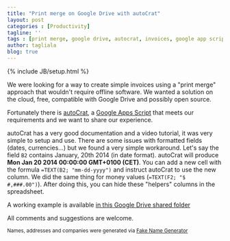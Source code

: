 ```yaml
---
title: "Print merge on Google Drive with autoCrat"
layout: post
categories : [Productivity]
tagline: ''
tags : [print merge, google drive, autocrat, invoices, google app scripts]
author: tagliala
blog: true
---
```

{% include JB/setup.html %}

We were looking for a way to create simple invoices using a "print merge" approach that wouldn't require offline software. We wanted a solution on the cloud, free, compatible with Google Drive and possibly open source.

<!--more-->

Fortunately there is [autoCrat](http://cloudlab.newvisions.org/scripts/autocrat), a [Google Apps Script](https://developers.google.com/apps-script/) that meets our requirements and we want to share our experience.

autoCrat has a very good documentation and a video tutorial, it was very simple to setup and use. There are some issues with formatted fields (dates, currencies...) but we found a very simple workaround. Let's say the field `B2` contains January, 20th 2014 (in date format). autoCrat will produce **Mon Jan 20 2014 00:00:00 GMT+0100 (CET)**. You can add a new cell with the formula `=TEXT(B2; "mm-dd-yyyy")` and instruct autoCrat to use the new column. We did the same thing for money values (`=TEXT(F2; "$ #,###.00")`). After doing this, you can hide these "helpers" columns in the spreadsheet.

A working example is available [in this Google Drive shared folder](https://drive.google.com/folderview?id=0B1PWGPmnhgWhU2dtd3k0RVpwQzA&usp=drive_web)

All comments and suggestions are welcome.

<small>Names, addresses and companies were generated via [Fake Name Generator](http://www.fakenamegenerator.com/)</small>
